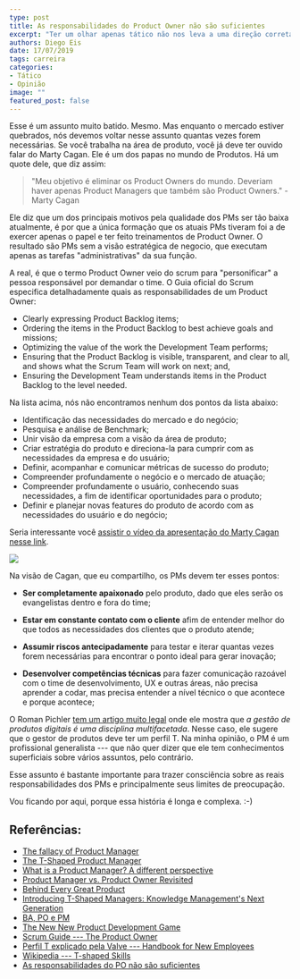 ```yaml
---
type: post
title: As responsabilidades do Product Owner não são suficientes
excerpt: "Ter um olhar apenas tático não nos leva a uma direção correta"
authors: Diego Eis
date: 17/07/2019
tags: carreira
categories:
- Tático
- Opinião
image: ""
featured_post: false
---
```


Esse é um assunto muito batido. Mesmo. Mas enquanto o mercado estiver
quebrados, nós devemos voltar nesse assunto quantas vezes forem
necessárias. Se você trabalha na área de produto, você já deve ter
ouvido falar do Marty Cagan. Ele é um dos papas no mundo de Produtos. Há
um quote dele, que diz assim:

> "Meu objetivo é eliminar os Product Owners do mundo. Deveriam haver apenas Product Managers que também são Product Owners." - Marty Cagan

Ele diz que um dos principais motivos pela qualidade dos PMs ser tão
baixa atualmente, é por que a única formação que os atuais PMs tiveram
foi a de exercer apenas o papel e ter feito treinamentos de Product
Owner. O resultado são PMs sem a visão estratégica de negocio, que
executam apenas as tarefas "administrativas" da sua função.

A real, é que o termo Product Owner veio do scrum para "personificar" a
pessoa responsável por demandar o time. O Guia oficial do Scrum
especifica detalhadamente quais as responsabilidades de um Product
Owner:

-   Clearly expressing Product Backlog items;
-   Ordering the items in the Product Backlog to best achieve goals and
    missions;
-   Optimizing the value of the work the Development Team performs;
-   Ensuring that the Product Backlog is visible, transparent, and clear
    to all, and shows what the Scrum Team will work on next; and,
-   Ensuring the Development Team understands items in the Product
    Backlog to the level needed.


Na lista acima, nós não encontramos nenhum dos pontos da lista abaixo:

-   Identificação das necessidades do mercado e do negócio;
-   Pesquisa e análise de Benchmark;
-   Unir visão da empresa com a visão da área de produto;
-   Criar estratégia do produto e direciona-la para cumprir com as
    necessidades da empresa e do usuário;
-   Definir, acompanhar e comunicar métricas de sucesso do produto;
-   Compreender profundamente o negócio e o mercado de atuação;
-   Compreender profundamente o usuário, conhecendo suas necessidades, a
    fim de identificar oportunidades para o produto;
-   Definir e planejar novas features do produto de acordo com as
    necessidades do usuário e do negócio;

Seria interessante você [assistir o vídeo da apresentação do Marty Cagan
nesse link](https://youtu.be/tilfeZtUaB8?t=644).

[![](https://bucketeer-e05bbc84-baa3-437e-9518-adb32be77984.s3.amazonaws.com/public/images/59b41bca-dbbe-431f-acbd-ed8a5843c7da_350x195.png)](https://cdn.substack.com/image/fetch/f_auto,q_auto:good,fl_progressive:steep/https%3A%2F%2Fbucketeer-e05bbc84-baa3-437e-9518-adb32be77984.s3.amazonaws.com%2Fpublic%2Fimages%2F59b41bca-dbbe-431f-acbd-ed8a5843c7da_350x195.png)

Na visão de Cagan, que eu compartilho, os PMs devem ter esses pontos:

-   **Ser completamente apaixonado** pelo produto, dado que eles serão
    os evangelistas dentro e fora do time;

-   **Estar em constante contato com o cliente** afim de entender melhor
    do que todos as necessidades dos clientes que o produto atende;

-   **Assumir riscos antecipadamente** para testar e iterar quantas
    vezes forem necessárias para encontrar o ponto ideal para gerar
    inovação;

-   **Desenvolver competências técnicas** para fazer comunicação
    razoável com o time de desenvolvimento, UX e outras áreas, não
    precisa aprender a codar, mas precisa entender a nível técnico o que
    acontece e porque acontece;


O Roman Pichler [tem um artigo muito
legal](https://medium.com/pminsider/the-t-shaped-product-manager-c3e4587e5b84)
onde ele mostra que *a gestão de produtos digitais é uma disciplina
multifacetada*. Nesse caso, ele sugere que o gestor de produtos deve ter
um perfil T. Na minha opinião, o PM é um profissional generalista ---
que não quer dizer que ele tem conhecimentos superficiais sobre vários
assuntos, pelo contrário.

Esse assunto é bastante importante para trazer consciência sobre as
reais responsabilidades dos PMs e principalmente seus limites de
preocupação.

Vou ficando por aqui, porque essa história é longa e complexa. :-)

Referências:
------------
- [The fallacy of Product Manager](https://medium.com/unboxing-product-management/the-fallacy-of-product-management-5a51b97c7800)
- [The T-Shaped Product Manager](https://medium.com/pminsider/the-t-shaped-product-manager-c3e4587e5b84)
- [What is a Product Manager? A different perspective](https://medium.theuxblog.com/what-is-a-product-manager-a-different-perspective-b2e82a2a3801)
- [Product Manager vs. Product Owner Revisited](https://svpg.com/product-manager-vs-product-owner-revisited/)
- [Behind Every Great Product](https://svpg.com/behind-every-great-product/)
- [Introducing T-Shaped Managers: Knowledge Management's Next Generation](https://hbr.or/2001/03/introducing-t-shaped-managers-knowledge-managements-next-generation)
- [BA, PO e PM](https://www.linkedin.com/pulse/ba-po-e-pm-joaquim-torres/)
- [The New New Product Development Game](https://hbr.org/1986/01/the-new-new-product-development-game)
- [Scrum Guide --- The Product Owner](http://www.scrumguides.org/scrum-guide.html#team-po)
- [Perfil T explicado pela Valve --- Handbook for New Employees](https://steamcdn-a.akamaihd.net/apps/valve/Valve_NewEmployeeHandbook.pdf)
- [Wikipedia --- T-shaped Skills](https://en.wikipedia.org/wiki/T-shaped_skills)
- [As responsabilidades do PO não são suficientes](https://diegoeis.com/as-responsabilidades-po-nao-sao-suficientes/)
